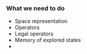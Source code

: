 ### What we need to do

* Space representation
* Operators
* Legal operators
* Memory of explored states
* 